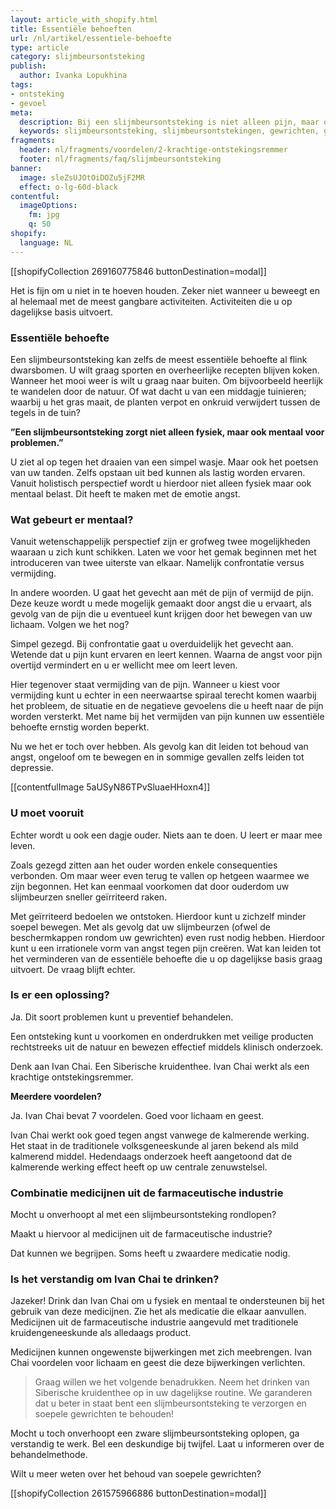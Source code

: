 ```yaml
---
layout: article_with_shopify.html
title: Essentiële behoeften
url: /nl/artikel/essentiele-behoefte
type: article
category: slijmbeursontsteking
publish:
  author: Ivanka Lopukhina
tags:
- ontsteking
- gevoel
meta:
  description: Bij een slijmbeursontsteking is niet alleen pijn, maar ook angst om te bewegen een allesbepalende factor. Benieuwd naar de inzichten?
  keywords: slijmbeursontsteking, slijmbeursontstekingen, gewrichten, gewrichtspijn, gewricht, behoefte, slijmbeurs, slijmbeurzen, angst, pijn, bewegen
fragments:
  header: nl/fragments/voordelen/2-krachtige-ontstekingsremmer
  footer: nl/fragments/faq/slijmbeursontsteking
banner:
  image: sleZsUJOtOiDOZu5jF2MR
  effect: o-lg-60d-black
contentful:
  imageOptions:
    fm: jpg
    q: 50
shopify:
  language: NL
---
```

[[shopifyCollection 269160775846 buttonDestination=modal]]

Het is fijn om u niet in te hoeven houden. Zeker niet wanneer u beweegt en al helemaal met de meest gangbare activiteiten. Activiteiten die u op dagelijkse basis uitvoert.

### Essentiële behoefte

Een slijmbeursontsteking kan zelfs de meest essentiële behoefte al flink dwarsbomen. U wilt graag sporten en overheerlijke recepten blijven koken. Wanneer het mooi weer is wilt u graag naar buiten. Om bijvoorbeeld heerlijk te wandelen door de natuur. Of wat dacht u van een middagje tuinieren; waarbij u het gras maait, de planten verpot en onkruid verwijdert tussen de tegels in de tuin?

**”Een slijmbeursontsteking zorgt niet alleen fysiek, maar ook mentaal voor problemen.”**

U ziet al op tegen het draaien van een simpel wasje. Maar ook het poetsen van uw tanden. Zelfs opstaan uit bed kunnen als lastig worden ervaren. Vanuit holistisch perspectief wordt u hierdoor niet alleen fysiek maar ook mentaal belast. Dit heeft te maken met de emotie angst.

### Wat gebeurt er mentaal?

Vanuit wetenschappelijk perspectief zijn er grofweg twee mogelijkheden waaraan u zich kunt schikken. Laten we voor het gemak beginnen met het introduceren van twee uiterste van elkaar. Namelijk confrontatie versus vermijding.

In andere woorden. U gaat het gevecht aan mét de pijn of vermijd de pijn. Deze keuze wordt u mede mogelijk gemaakt door angst die u ervaart, als gevolg van de pijn die u eventueel kunt krijgen door het bewegen van uw lichaam. Volgen we het nog?

Simpel gezegd. Bij confrontatie gaat u overduidelijk het gevecht aan. Wetende dat u pijn kunt ervaren en leert kennen. Waarna de angst voor pijn overtijd vermindert en u er wellicht mee om leert leven.

Hier tegenover staat vermijding van de pijn. Wanneer u kiest voor vermijding kunt u echter in een neerwaartse spiraal terecht komen waarbij het probleem, de situatie en de negatieve gevoelens die u heeft naar de pijn worden versterkt. Met name bij het vermijden van pijn kunnen uw essentiële behoefte ernstig worden beperkt.

Nu we het er toch over hebben. Als gevolg kan dit leiden tot behoud van angst, ongeloof om te bewegen en in sommige gevallen zelfs leiden tot depressie.

[[contentfulImage 5aUSyN86TPvSluaeHHoxn4]]

### U moet vooruit

Echter wordt u ook een dagje ouder. Niets aan te doen. U leert er maar mee leven.

Zoals gezegd zitten aan het ouder worden enkele consequenties verbonden. Om maar weer even terug te vallen op hetgeen waarmee we zijn begonnen. Het kan eenmaal voorkomen dat door ouderdom uw slijmbeurzen sneller geïrriteerd raken.

Met geïrriteerd bedoelen we ontstoken. Hierdoor kunt u zichzelf minder soepel bewegen. Met als gevolg dat uw slijmbeurzen (ofwel de beschermkappen rondom uw gewrichten) even rust nodig hebben. Hierdoor kunt u een irrationele vorm van angst tegen pijn creëren. Wat kan leiden tot het verminderen van de essentiële behoefte die u op dagelijkse basis graag uitvoert. De vraag blijft echter.

### Is er een oplossing?

Ja. Dit soort problemen kunt u preventief behandelen.

Een ontsteking kunt u voorkomen en onderdrukken met veilige producten rechtstreeks uit de natuur en bewezen effectief middels klinisch onderzoek.

Denk aan Ivan Chai. Een Siberische kruidenthee. Ivan Chai werkt als een krachtige ontstekingsremmer.

**Meerdere voordelen?**

Ja. Ivan Chai bevat 7 voordelen. Goed voor lichaam en geest.

Ivan Chai werkt ook goed tegen angst vanwege de kalmerende werking. Het staat in de traditionele volksgeneeskunde al jaren bekend als mild kalmerend middel. Hedendaags onderzoek heeft aangetoond dat de kalmerende werking effect heeft op uw centrale zenuwstelsel.

### Combinatie medicijnen uit de farmaceutische industrie

Mocht u onverhoopt al met een slijmbeursontsteking rondlopen?

Maakt u hiervoor al medicijnen uit de farmaceutische industrie?

Dat kunnen we begrijpen. Soms heeft u zwaardere medicatie nodig.

### Is het verstandig om Ivan Chai te drinken?

Jazeker! Drink dan Ivan Chai om u fysiek en mentaal te ondersteunen bij het gebruik van deze medicijnen. Zie het als medicatie die elkaar aanvullen. Medicijnen uit de farmaceutische industrie aangevuld met traditionele kruidengeneeskunde als alledaags product.

Medicijnen kunnen ongewenste bijwerkingen met zich meebrengen. Ivan Chai voordelen voor lichaam en geest die deze bijwerkingen verlichten.

> Graag willen we het volgende benadrukken. Neem het drinken van Siberische kruidenthee op in uw dagelijkse routine. We garanderen dat u beter in staat bent een slijmbeursontsteking te verzorgen en soepele gewrichten te behouden!

Mocht u toch onverhoopt een zware slijmbeursontsteking oplopen, ga verstandig te werk. Bel een deskundige bij twijfel. Laat u informeren over de behandelmethode.

Wilt u meer weten over het behoud van soepele gewrichten?

[[shopifyCollection 261575966886 buttonDestination=modal]]
